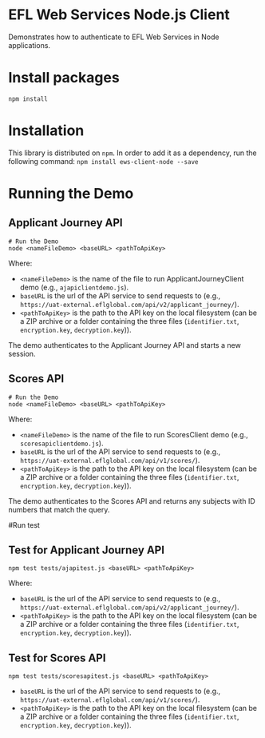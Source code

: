 # EFL Web Services Node.js Client
Demonstrates how to authenticate to EFL Web Services in Node applications.

# Install packages
```npm install```

# Installation
This library is distributed on `npm`. In order to add it as a dependency, run the following command:
```npm install ews-client-node --save```

# Running the Demo
## Applicant Journey API

```
# Run the Demo
node <nameFileDemo> <baseURL> <pathToApiKey>
```
Where:

- `<nameFileDemo>` is the name of the file to run ApplicantJourneyClient demo (e.g., `ajapiclientdemo.js`).
- `baseURL` is the url of the API service to send requests to (e.g., `https://uat-external.eflglobal.com/api/v2/applicant_journey/`).
- `<pathToApiKey>` is the path to the API key on the local filesystem (can be a ZIP archive or a folder containing the three files (`identifier.txt`, `encryption.key`, `decryption.key`)).

The demo authenticates to the Applicant Journey API and starts a new session.

## Scores API

```
# Run the Demo
node <nameFileDemo> <baseURL> <pathToApiKey>
```
Where:

- `<nameFileDemo>` is the name of the file to run ScoresClient demo (e.g., `scoresapiclientdemo.js`).
- `baseURL` is the url of the API service to send requests to (e.g., `https://uat-external.eflglobal.com/api/v1/scores/`).
- `<pathToApiKey>` is the path to the API key on the local filesystem (can be a ZIP archive or a folder containing the three files (`identifier.txt`, `encryption.key`, `decryption.key`)).

The demo authenticates to the Scores API and returns any subjects with ID numbers that match the query.

#Run test

## Test for Applicant Journey API
```
npm test tests/ajapitest.js <baseURL> <pathToApiKey>
```
Where:
- `baseURL` is the url of the API service to send requests to (e.g., `https://uat-external.eflglobal.com/api/v2/applicant_journey/`).
- `<pathToApiKey>` is the path to the API key on the local filesystem (can be a ZIP archive or a folder containing the three files (`identifier.txt`, `encryption.key`, `decryption.key`)).

## Test for Scores API
```
npm test tests/scoresapitest.js <baseURL> <pathToApiKey>
```
- `baseURL` is the url of the API service to send requests to (e.g., `https://uat-external.eflglobal.com/api/v1/scores/`).
- `<pathToApiKey>` is the path to the API key on the local filesystem (can be a ZIP archive or a folder containing the three files (`identifier.txt`, `encryption.key`, `decryption.key`)).

